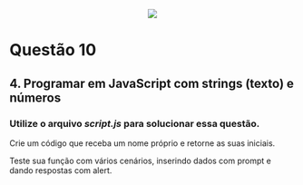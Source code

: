 <p align="center">
    <img src="https://www.infnet.edu.br/infnet/wp-content/themes/infnet.homepage//assets/img/LogoInfnetRodape.png"/>
</p>

# Questão 10
## 4. Programar em JavaScript com strings (texto) e números

### Utilize o arquivo _script.js_ para solucionar essa questão.

Crie um código que receba um nome próprio e retorne as suas iniciais.

Teste sua função com vários cenários, inserindo dados com prompt e dando respostas com alert.